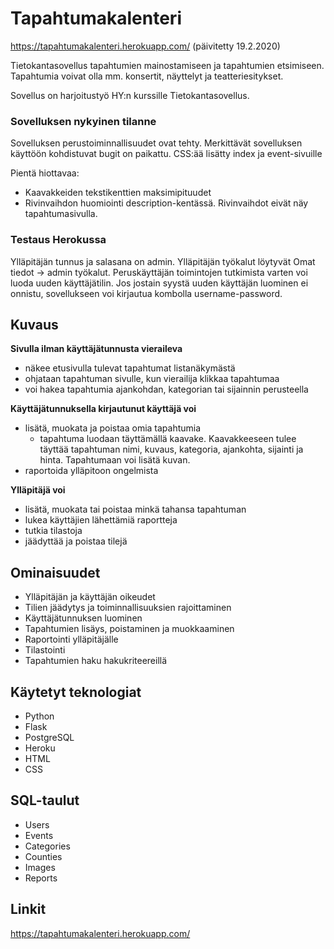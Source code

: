 # Tapahtumakalenteri

https://tapahtumakalenteri.herokuapp.com/ (päivitetty 19.2.2020)

Tietokantasovellus tapahtumien mainostamiseen ja tapahtumien etsimiseen. Tapahtumia voivat olla mm. konsertit, näyttelyt ja teatteriesitykset.

Sovellus on harjoitustyö HY:n kurssille Tietokantasovellus.

### Sovelluksen nykyinen tilanne 

Sovelluksen perustoiminnallisuudet ovat tehty. Merkittävät sovelluksen käyttöön kohdistuvat bugit on paikattu. CSS:ää lisätty index ja event-sivuille

Pientä hiottavaa:
- Kaavakkeiden tekstikenttien maksimipituudet
- Rivinvaihdon huomiointi description-kentässä. Rivinvaihdot eivät näy tapahtumasivulla.
 
 ### Testaus Herokussa
    
Ylläpitäjän tunnus ja salasana on admin. Ylläpitäjän työkalut löytyvät Omat tiedot -> admin työkalut. Peruskäyttäjän toimintojen tutkimista varten voi luoda uuden käyttäjätilin. Jos jostain syystä uuden käyttäjän luominen ei onnistu, sovellukseen voi kirjautua kombolla username-password.

## Kuvaus
  
  **Sivulla ilman käyttäjätunnusta vieraileva**
  - näkee etusivulla tulevat tapahtumat listanäkymästä
  - ohjataan tapahtuman sivulle, kun vierailija klikkaa tapahtumaa
  - voi hakea tapahtumia ajankohdan, kategorian tai sijainnin perusteella
  
  **Käyttäjätunnuksella kirjautunut käyttäjä voi**
  - lisätä, muokata ja poistaa omia tapahtumia
    - tapahtuma luodaan täyttämällä kaavake. Kaavakkeeseen tulee täyttää tapahtuman nimi, kuvaus, kategoria, ajankohta, sijainti ja hinta. Tapahtumaan voi lisätä kuvan.
  - raportoida ylläpitoon ongelmista
  
  **Ylläpitäjä voi**
  - lisätä, muokata tai poistaa minkä tahansa tapahtuman
  - lukea käyttäjien lähettämiä raportteja
  - tutkia tilastoja
  - jäädyttää ja poistaa tilejä

## Ominaisuudet
  - Ylläpitäjän ja käyttäjän oikeudet
  - Tilien jäädytys ja toiminnallisuuksien rajoittaminen
  - Käyttäjätunnuksen luominen
  - Tapahtumien lisäys, poistaminen ja muokkaaminen
  - Raportointi ylläpitäjälle
  - Tilastointi
  - Tapahtumien haku hakukriteereillä

## Käytetyt teknologiat
* Python
* Flask
* PostgreSQL
* Heroku
* HTML
* CSS

## SQL-taulut
* Users
* Events
* Categories
* Counties
* Images
* Reports

## Linkit
https://tapahtumakalenteri.herokuapp.com/
